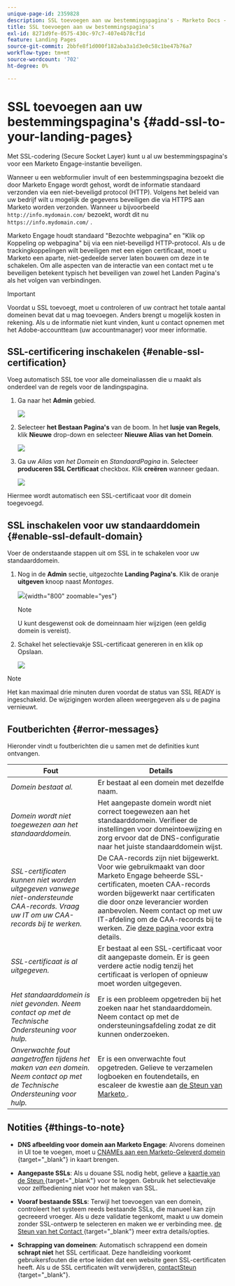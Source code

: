 ```yaml
---
unique-page-id: 2359828
description: SSL toevoegen aan uw bestemmingspagina's - Marketo Docs - Productdocumentatie
title: SSL toevoegen aan uw bestemmingspagina's
exl-id: 8271d9fe-0575-430c-97c7-407e4b78cf1d
feature: Landing Pages
source-git-commit: 2bbfe8f1d000f182aba3a1d3e0c58c1be47b76a7
workflow-type: tm+mt
source-wordcount: '702'
ht-degree: 0%

---
```


# SSL toevoegen aan uw bestemmingspagina&#39;s {#add-ssl-to-your-landing-pages}

Met SSL-codering (Secure Socket Layer) kunt u al uw bestemmingspagina&#39;s voor een Marketo Engage-instantie beveiligen.

Wanneer u een webformulier invult of een bestemmingspagina bezoekt die door Marketo Engage wordt gehost, wordt de informatie standaard verzonden via een niet-beveiligd protocol (HTTP). Volgens het beleid van uw bedrijf wilt u mogelijk de gegevens beveiligen die via HTTPS aan Marketo worden verzonden. Wanneer u bijvoorbeeld `http://info.mydomain.com/` bezoekt, wordt dit nu `https://info.mydomain.com/` .

Marketo Engage houdt standaard &quot;Bezochte webpagina&quot; en &quot;Klik op Koppeling op webpagina&quot; bij via een niet-beveiligd HTTP-protocol. Als u de trackingkoppelingen wilt beveiligen met een eigen certificaat, moet u Marketo een aparte, niet-gedeelde server laten bouwen om deze in te schakelen. Om alle aspecten van de interactie van een contact met u te beveiligen betekent typisch het beveiligen van zowel het Landen Pagina&#39;s als het volgen van verbindingen.

>[!IMPORTANT]
>
>Voordat u SSL toevoegt, moet u controleren of uw contract het totale aantal domeinen bevat dat u mag toevoegen. Anders brengt u mogelijk kosten in rekening. Als u de informatie niet kunt vinden, kunt u contact opnemen met het Adobe-accountteam (uw accountmanager) voor meer informatie.

## SSL-certificering inschakelen {#enable-ssl-certification}

Voeg automatisch SSL toe voor alle domeinaliassen die u maakt als onderdeel van de regels voor de landingspagina.

1. Ga naar het **Admin** gebied.

   ![](assets/add-ssl-to-your-landing-pages-1.png)

1. Selecteer **het Bestaan Pagina&#39;s** van de boom. In het **lusje van Regels**, klik **Nieuwe** drop-down en selecteer **Nieuwe Alias van het Domein**.

   ![](assets/add-ssl-to-your-landing-pages-2.png)

1. Ga uw _Alias van het Domein_ en _StandaardPagina_ in. Selecteer **produceren SSL Certificaat** checkbox. Klik **creëren** wanneer gedaan.

   ![](assets/add-ssl-to-your-landing-pages-3.png)

Hiermee wordt automatisch een SSL-certificaat voor dit domein toegevoegd.

## SSL inschakelen voor uw standaarddomein {#enable-ssl-default-domain}

Voer de onderstaande stappen uit om SSL in te schakelen voor uw standaarddomein.

1. Nog in de **Admin** sectie, uitgezochte **Landing Pagina&#39;s**. Klik de oranje **uitgeven** knoop naast _Montages_.

   ![](assets/add-ssl-to-your-landing-pages-4.png){width="800" zoomable="yes"}

   >[!NOTE]
   >
   >U kunt desgewenst ook de domeinnaam hier wijzigen (een geldig domein is vereist).

1. Schakel het selectievakje SSL-certificaat genereren in en klik op Opslaan.

   ![](assets/add-ssl-to-your-landing-pages-5.png)

>[!NOTE]
>
>Het kan maximaal drie minuten duren voordat de status van SSL READY is ingeschakeld. De wijzigingen worden alleen weergegeven als u de pagina vernieuwt.

## Foutberichten {#error-messages}

Hieronder vindt u foutberichten die u samen met de definities kunt ontvangen.

<table><thead>
  <tr>
    <th>Fout</th>
    <th>Details</th>
  </tr></thead>
<tbody>
<tr>
    <td><i>Domein bestaat al.</i></td>
    <td>Er bestaat al een domein met dezelfde naam.</td>
  </tr>
  <tr>
    <td><i>Domein wordt niet toegewezen aan het standaarddomein.</i></td>
    <td>Het aangepaste domein wordt niet correct toegewezen aan het standaarddomein. Verifieer de instellingen voor domeintoewijzing en zorg ervoor dat de DNS-configuratie naar het juiste standaarddomein wijst.</td>
  </tr>
  <tr>
    <td><i>SSL-certificaten kunnen niet worden uitgegeven vanwege niet-ondersteunde CAA-records. Vraag uw IT om uw CAA-records bij te werken.</i></td>
    <td>De CAA-records zijn niet bijgewerkt. Voor wie gebruikmaakt van door Marketo Engage beheerde SSL-certificaten, moeten CAA-records worden bijgewerkt naar certificaten die door onze leverancier worden aanbevolen. Neem contact op met uw IT-afdeling om de CAA-records bij te werken. Zie <a href="https://nation.marketo.com/t5/product-blogs/changes-to-marketo-engage-secured-domains-platform/ba-p/329305#M2246"> deze pagina </a> voor extra details.</td>
  </tr>
  <tr>
    <td><i>SSL-certificaat is al uitgegeven.</i></td>
    <td>Er bestaat al een SSL-certificaat voor dit aangepaste domein. Er is geen verdere actie nodig tenzij het certificaat is verlopen of opnieuw moet worden uitgegeven.</td>
  </tr>
  <tr>
    <td><i>Het standaarddomein is niet gevonden. Neem contact op met de Technische Ondersteuning voor hulp.</i></td>
    <td>Er is een probleem opgetreden bij het zoeken naar het standaarddomein. Neem contact op met de ondersteuningsafdeling zodat ze dit kunnen onderzoeken.</td>
  </tr>
  <tr>
    <td><i>Onverwachte fout aangetroffen tijdens het maken van een domein. Neem contact op met de Technische Ondersteuning voor hulp.</i></td>
    <td>Er is een onverwachte fout opgetreden. Gelieve te verzamelen logboeken en foutendetails, en escaleer de kwestie aan <a href="https://nation.marketo.com/t5/support/ct-p/Support" target="_blank"> de Steun van Marketo </a>.</td>
  </tr>
</tbody></table>

## Notities {#things-to-note}

* **DNS afbeelding voor domein aan Marketo Engage**: Alvorens domeinen in UI toe te voegen, moet u [ CNAMEs aan een Marketo-Geleverd domein ](https://experienceleague.adobe.com/en/docs/marketo/using/getting-started/initial-setup/setup-steps#customize-your-landing-page-urls-with-a-cname){target="_blank"} in kaart brengen.

* **Aangepaste SSLs**: Als u douane SSL nodig hebt, gelieve a [ kaartje van de Steun ](https://nation.marketo.com/t5/support/ct-p/Support){target="_blank"} voor te leggen. Gebruik het selectievakje voor zelfbediening niet voor het maken van SSL.

* **Vooraf bestaande SSLs**: Terwijl het toevoegen van een domein, controleert het systeem reeds bestaande SSLs, die manueel kan zijn gecreeerd vroeger. Als u deze validatie tegenkomt, maakt u uw domein zonder SSL-ontwerp te selecteren en maken we er verbinding mee. [ de Steun van het Contact ](https://nation.marketo.com/t5/support/ct-p/Support){target="_blank"} meer extra details/opties.

* **Schrapping van domeinen**: Automatisch schrappend een domein **schrapt niet** het SSL certificaat. Deze handleiding voorkomt gebruikersfouten die ertoe leiden dat een website geen SSL-certificaten heeft. Als u de SSL certificaten wilt verwijderen, [ contactSteun ](https://nation.marketo.com/t5/support/ct-p/Support){target="_blank"}.

